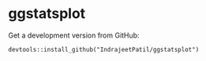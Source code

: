 # ggstatsplot

Get a development version from GitHub:

`devtools::install_github("IndrajeetPatil/ggstatsplot")`

